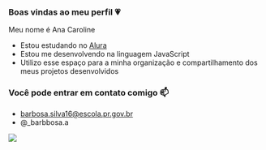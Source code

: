 ### Boas vindas ao meu perfil 💗

Meu nome é Ana Caroline

- Estou estudando no [Alura](https://www.alura.com.br)
- Estou me desenvolvendo na linguagem JavaScript
- Utilizo esse espaço para a minha organização e compartilhamento dos meus projetos desenvolvidos

 ### Você pode entrar em contato comigo 📫

- barbosa.silva16@escola.pr.gov.br
- @_barbbosa.a
 

![](https://media1.tenor.com/m/-WJZMWuiy38AAAAC/bom-dia-valtatu%C3%AD-bom-dia.gif)
